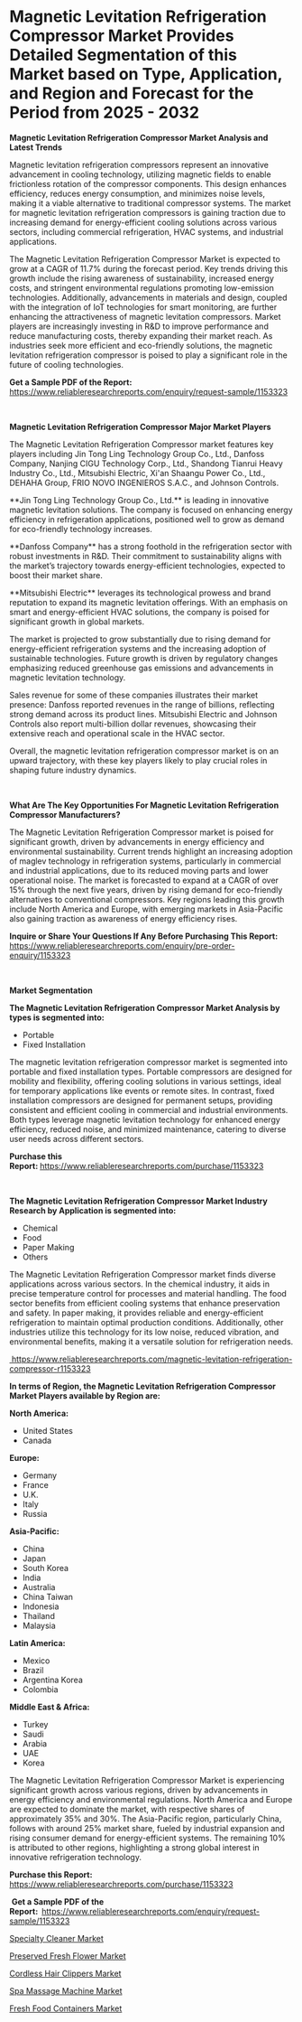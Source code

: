 <p><h1>Magnetic Levitation Refrigeration Compressor Market Provides Detailed Segmentation of this Market based on Type, Application, and Region and Forecast for the Period from 2025 - 2032</h1></p><p><strong>Magnetic Levitation Refrigeration Compressor Market Analysis and Latest Trends</strong></p>
<p><p>Magnetic levitation refrigeration compressors represent an innovative advancement in cooling technology, utilizing magnetic fields to enable frictionless rotation of the compressor components. This design enhances efficiency, reduces energy consumption, and minimizes noise levels, making it a viable alternative to traditional compressor systems. The market for magnetic levitation refrigeration compressors is gaining traction due to increasing demand for energy-efficient cooling solutions across various sectors, including commercial refrigeration, HVAC systems, and industrial applications.</p><p>The Magnetic Levitation Refrigeration Compressor Market is expected to grow at a CAGR of 11.7% during the forecast period. Key trends driving this growth include the rising awareness of sustainability, increased energy costs, and stringent environmental regulations promoting low-emission technologies. Additionally, advancements in materials and design, coupled with the integration of IoT technologies for smart monitoring, are further enhancing the attractiveness of magnetic levitation compressors. Market players are increasingly investing in R&D to improve performance and reduce manufacturing costs, thereby expanding their market reach. As industries seek more efficient and eco-friendly solutions, the magnetic levitation refrigeration compressor is poised to play a significant role in the future of cooling technologies.</p></p>
<p><strong>Get a Sample PDF of the Report:&nbsp;</strong> <a href="https://www.reliableresearchreports.com/enquiry/request-sample/1153323?utm_campaign=12&utm_medium=2&utm_source=Github&utm_content=ia&utm_term=28022025&utm_id=magnetic-levitation-refrigeration-compressor">https://www.reliableresearchreports.com/enquiry/request-sample/1153323</a></p>
<p>&nbsp;</p>
<p><strong>Magnetic Levitation Refrigeration Compressor Major Market Players</strong></p>
<p><p>The Magnetic Levitation Refrigeration Compressor market features key players including Jin Tong Ling Technology Group Co., Ltd., Danfoss Company, Nanjing CIGU Technology Corp., Ltd., Shandong Tianrui Heavy Industry Co., Ltd., Mitsubishi Electric, Xi'an Shaangu Power Co., Ltd., DEHAHA Group, FRIO NOVO INGENIEROS S.A.C., and Johnson Controls.</p><p>**Jin Tong Ling Technology Group Co., Ltd.** is leading in innovative magnetic levitation solutions. The company is focused on enhancing energy efficiency in refrigeration applications, positioned well to grow as demand for eco-friendly technology increases.</p><p>**Danfoss Company** has a strong foothold in the refrigeration sector with robust investments in R&D. Their commitment to sustainability aligns with the market’s trajectory towards energy-efficient technologies, expected to boost their market share.</p><p>**Mitsubishi Electric** leverages its technological prowess and brand reputation to expand its magnetic levitation offerings. With an emphasis on smart and energy-efficient HVAC solutions, the company is poised for significant growth in global markets.</p><p>The market is projected to grow substantially due to rising demand for energy-efficient refrigeration systems and the increasing adoption of sustainable technologies. Future growth is driven by regulatory changes emphasizing reduced greenhouse gas emissions and advancements in magnetic levitation technology.</p><p>Sales revenue for some of these companies illustrates their market presence: Danfoss reported revenues in the range of billions, reflecting strong demand across its product lines. Mitsubishi Electric and Johnson Controls also report multi-billion dollar revenues, showcasing their extensive reach and operational scale in the HVAC sector. </p><p>Overall, the magnetic levitation refrigeration compressor market is on an upward trajectory, with these key players likely to play crucial roles in shaping future industry dynamics.</p></p>
<p>&nbsp;</p>
<p><strong>What Are The Key Opportunities For Magnetic Levitation Refrigeration Compressor Manufacturers?</strong></p>
<p><p>The Magnetic Levitation Refrigeration Compressor market is poised for significant growth, driven by advancements in energy efficiency and environmental sustainability. Current trends highlight an increasing adoption of maglev technology in refrigeration systems, particularly in commercial and industrial applications, due to its reduced moving parts and lower operational noise. The market is forecasted to expand at a CAGR of over 15% through the next five years, driven by rising demand for eco-friendly alternatives to conventional compressors. Key regions leading this growth include North America and Europe, with emerging markets in Asia-Pacific also gaining traction as awareness of energy efficiency rises.</p></p>
<p><strong>Inquire or Share Your Questions If Any Before Purchasing This Report:</strong> <a href="https://www.reliableresearchreports.com/enquiry/pre-order-enquiry/1153323?utm_campaign=12&utm_medium=2&utm_source=Github&utm_content=ia&utm_term=28022025&utm_id=magnetic-levitation-refrigeration-compressor">https://www.reliableresearchreports.com/enquiry/pre-order-enquiry/1153323</a></p>
<p>&nbsp;</p>
<p><strong>Market Segmentation</strong></p>
<p><strong>The Magnetic Levitation Refrigeration Compressor Market Analysis by types is segmented into:</strong></p>
<p><ul><li>Portable</li><li>Fixed Installation</li></ul></p>
<p><p>The magnetic levitation refrigeration compressor market is segmented into portable and fixed installation types. Portable compressors are designed for mobility and flexibility, offering cooling solutions in various settings, ideal for temporary applications like events or remote sites. In contrast, fixed installation compressors are designed for permanent setups, providing consistent and efficient cooling in commercial and industrial environments. Both types leverage magnetic levitation technology for enhanced energy efficiency, reduced noise, and minimized maintenance, catering to diverse user needs across different sectors.</p></p>
<p><strong>Purchase this Report:&nbsp;</strong><a href="https://www.reliableresearchreports.com/purchase/1153323?utm_campaign=12&utm_medium=2&utm_source=Github&utm_content=ia&utm_term=28022025&utm_id=magnetic-levitation-refrigeration-compressor">https://www.reliableresearchreports.com/purchase/1153323</a></p>
<p>&nbsp;</p>
<p><strong>The Magnetic Levitation Refrigeration Compressor Market Industry Research by Application is segmented into:</strong></p>
<p><ul><li>Chemical</li><li>Food</li><li>Paper Making</li><li>Others</li></ul></p>
<p><p>The Magnetic Levitation Refrigeration Compressor market finds diverse applications across various sectors. In the chemical industry, it aids in precise temperature control for processes and material handling. The food sector benefits from efficient cooling systems that enhance preservation and safety. In paper making, it provides reliable and energy-efficient refrigeration to maintain optimal production conditions. Additionally, other industries utilize this technology for its low noise, reduced vibration, and environmental benefits, making it a versatile solution for refrigeration needs.</p></p>
<p><a href="https://www.reliableresearchreports.com/magnetic-levitation-refrigeration-compressor-r1153323?utm_campaign=12&utm_medium=2&utm_source=Github&utm_content=ia&utm_term=28022025&utm_id=magnetic-levitation-refrigeration-compressor">&nbsp;https://www.reliableresearchreports.com/magnetic-levitation-refrigeration-compressor-r1153323</a></p>
<p><strong>In terms of Region, the Magnetic Levitation Refrigeration Compressor Market Players available by Region are:</strong></p>
<p>
    <p> <strong> North America: </strong>
        <ul>
            <li>United States</li>
            <li>Canada</li>
        </ul>
        </p> 
    <p> <strong> Europe: </strong>
        <ul>
            <li>Germany</li>
            <li>France</li>
            <li>U.K.</li>
            <li>Italy</li>
            <li>Russia</li>
        </ul>
        </p> 
    <p> <strong> Asia-Pacific: </strong>
        <ul>
            <li>China</li>
            <li>Japan</li>
            <li>South Korea</li>
            <li>India</li>
            <li>Australia</li>
            <li>China Taiwan</li>
            <li>Indonesia</li>
            <li>Thailand</li>
            <li>Malaysia</li>
        </ul>
        </p> 
    <p> <strong> Latin America: </strong>
        <ul>
            <li>Mexico</li>
            <li>Brazil</li>
            <li>Argentina Korea</li>
            <li>Colombia</li>
        </ul>
        </p> 
    <p> <strong> Middle East & Africa: </strong>
        <ul>
            <li>Turkey</li>
            <li>Saudi</li>
            <li>Arabia</li>
            <li>UAE</li>
            <li>Korea</li>
        </ul>
    </p>
    </p>
<p><p>The Magnetic Levitation Refrigeration Compressor Market is experiencing significant growth across various regions, driven by advancements in energy efficiency and environmental regulations. North America and Europe are expected to dominate the market, with respective shares of approximately 35% and 30%. The Asia-Pacific region, particularly China, follows with around 25% market share, fueled by industrial expansion and rising consumer demand for energy-efficient systems. The remaining 10% is attributed to other regions, highlighting a strong global interest in innovative refrigeration technology.</p></p>
<p><strong>Purchase this Report: </strong><a href="https://www.reliableresearchreports.com/purchase/1153323?utm_campaign=12&utm_medium=2&utm_source=Github&utm_content=ia&utm_term=28022025&utm_id=magnetic-levitation-refrigeration-compressor">https://www.reliableresearchreports.com/purchase/1153323</a></p>
<p>&nbsp;<strong>Get a Sample PDF of the Report:&nbsp;&nbsp;</strong><a href="https://www.reliableresearchreports.com/enquiry/request-sample/1153323?utm_campaign=12&utm_medium=2&utm_source=Github&utm_content=ia&utm_term=28022025&utm_id=magnetic-levitation-refrigeration-compressor">https://www.reliableresearchreports.com/enquiry/request-sample/1153323</a></p>
<p><strong></strong></p>
<p><p><a href="https://github.com/lehumiston1971679/Market-Research-Report-List-1/blob/main/specialty-cleaner-market.md?utm_campaign=12&utm_medium=2&utm_source=Github&utm_content=ia&utm_term=28022025&utm_id=magnetic-levitation-refrigeration-compressor">Specialty Cleaner Market</a></p><p><a href="https://github.com/SamiaChowdhury801/Market-Research-Report-List-1/blob/main/preserved-fresh-flower-market.md?utm_campaign=12&utm_medium=2&utm_source=Github&utm_content=ia&utm_term=28022025&utm_id=magnetic-levitation-refrigeration-compressor">Preserved Fresh Flower Market</a></p><p><a href="https://github.com/LilianFaulkner65/Market-Research-Report-List-1/blob/main/cordless-hair-clippers-market.md?utm_campaign=12&utm_medium=2&utm_source=Github&utm_content=ia&utm_term=28022025&utm_id=magnetic-levitation-refrigeration-compressor">Cordless Hair Clippers Market</a></p><p><a href="https://github.com/rileymgdorcas/Market-Research-Report-List-1/blob/main/spa-massage-machine-market.md?utm_campaign=12&utm_medium=2&utm_source=Github&utm_content=ia&utm_term=28022025&utm_id=magnetic-levitation-refrigeration-compressor">Spa Massage Machine Market</a></p><p><a href="https://github.com/AKSHATREPORTPRIME/Market-Research-Report-List-7/blob/main/fresh-food-containers-market.md?utm_campaign=12&utm_medium=2&utm_source=Github&utm_content=ia&utm_term=28022025&utm_id=magnetic-levitation-refrigeration-compressor">Fresh Food Containers Market</a></p></p>